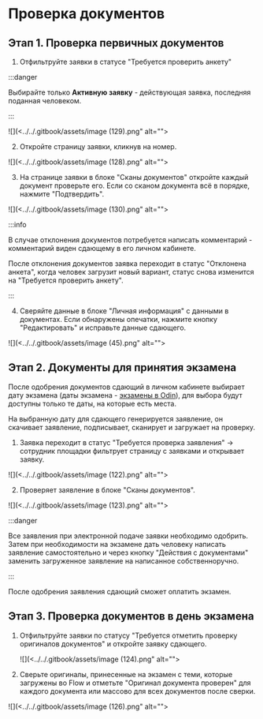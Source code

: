 # Проверка документов

## Этап 1. Проверка первичных документов

1. Отфильтруйте заявки в статусе "Требуется проверить анкету"

:::danger

Выбирайте только **Активную заявку** - действующая заявка, последняя поданная человеком. &#x20;

:::

![](<../../.gitbook/assets/image (129).png" alt=""><figcaption></figcaption></figure>

2. Откройте страницу заявки, кликнув на номер.

![](<../../.gitbook/assets/image (128).png" alt=""><figcaption></figcaption></figure>

3. На странице заявки в блоке "Сканы документов" откройте каждый документ проверьте его. Если со сканом документа всё в порядке, нажмите "Подтвердить".

![](<../../.gitbook/assets/image (130).png" alt=""><figcaption></figcaption></figure>

:::info

В случае отклонения документов потребуется написать комментарий - комментарий виден  сдающему в его личном кабинете.&#x20;

После отклонения документов заявка переходит в статус "Отклонена анкета", когда человек загрузит новый вариант, статус снова изменится на  "Требуется проверить анкету".

:::

4. Сверяйте данные в блоке "Личная информация" с данными в документах. Если обнаружены опечатки, нажмите кнопку "Редактировать" и исправьте данные сдающего.



![](<../../.gitbook/assets/image (45).png" alt=""><figcaption></figcaption></figure>

## Этап 2. Документы для принятия экзамена

После одобрения документов сдающий в личном кабинете выбирает дату экзамена (даты экзамена - [экзамены в  Odin](../../centr-testirovaniya-v-odin/dobavit-ekzamen.md)), для выбора будут доступны только те даты, на которые есть места.

На выбранную дату для сдающего генерируется заявление, он скачивает заявление, подписывает, сканирует и загружает на проверку.&#x20;

1. Заявка переходит в статус  "Требуется проверка заявления" -> сотрудник площадки фильтрует страницу с заявками и открывает заявку.

![](<../../.gitbook/assets/image (122).png" alt=""><figcaption></figcaption></figure>

2. &#x20;Проверяет заявление в блоке "Сканы документов". &#x20;

![](<../../.gitbook/assets/image (123).png" alt=""><figcaption></figcaption></figure>

:::danger

Все заявления при электронной подаче заявки необходимо одобрить. Затем при необходимости на экзамене дать человеку написать заявление самостоятельно и через кнопку "Действия с документами" заменить загруженное заявление на написанное собственноручно.

:::

После одобрения заявления сдающий сможет оплатить экзамен.

## Этап 3. Проверка документов в день экзамена

1.  Отфильтруйте заявки по статусу "Требуется отметить проверку оригиналов документов" и откройте заявку сдающего.

    ![](<../../.gitbook/assets/image (124).png" alt=""><figcaption></figcaption></figure>
2. Сверьте оригиналы, принесенные на экзамен с теми, которые загружены во Flow и отметьте "Оригинал документа проверен" для каждого документа или массово для всех документов после сверки.

![](<../../.gitbook/assets/image (126).png" alt=""><figcaption></figcaption></figure>
